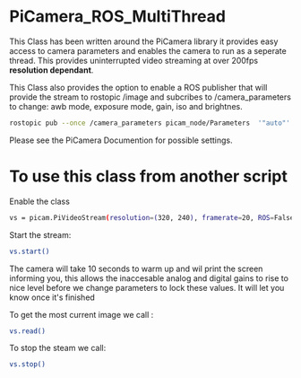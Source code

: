 # PiCamera_ROS_MultiThread
This Class has been written around the PiCamera library it provides easy access to camera parameters and enables the camera to run as a seperate thread. This provides uninterrupted video streaming at over 200fps **resolution dependant**. 

This Class also provides the option to enable a ROS publisher that will provide the stream to rostopic /image
and subcribes to /camera_parameters to change: awb mode, exposure mode, gain, iso and brightnes. 

```bash
rostopic pub --once /camera_parameters picam_node/Parameters  '"auto"' '"auto"' '1.0' '1.0' '800' '50'
```

Please see the PiCamera Documention for possible settings.

# To use this class from another script

Enable the class
```bash
vs = picam.PiVideoStream(resolution=(320, 240), framerate=20, ROS=False)
```

Start the stream:
```bash
vs.start()
```

The camera will take 10 seconds to warm up and wil print the screen informing you, this allows the inaccesable analog and digital gains to rise to nice level before we change parameters to lock these values. It will let you know once it's finished


To get the most current image we call :
```bash
vs.read()
```

To stop the steam we call:
```bash
vs.stop()
```
